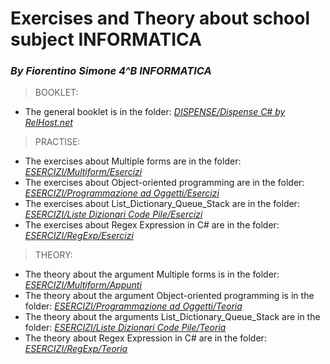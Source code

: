 # Exercises and Theory about school subject INFORMATICA
### _By Fiorentino Simone 4^B INFORMATICA_

>BOOKLET:
- The general booklet is in the folder: [_DISPENSE/Dispense C# by RelHost.net_](https://github.com/vallauri-ict/info-playground-Fiorentino-Simone/tree/main/DISPENSE/Dispense%20C%23%20by%20RelHost.net)

>PRACTISE:
- The exercises about Multiple forms are in the folder:  [_ESERCIZI/Multiform/Esercizi_](https://github.com/vallauri-ict/info-playground-Fiorentino-Simone/tree/main/ESERCIZI/Multiform/Esercizi)
- The exercises about Object-oriented programming are in the folder:  [_ESERCIZI/Programmazione ad Oggetti/Esercizi_](https://github.com/vallauri-ict/info-playground-Fiorentino-Simone/tree/main/ESERCIZI/Programmazione%20ad%20Oggetti/Esercizi)
- The exercises about List_Dictionary_Queue_Stack are in the folder:  [_ESERCIZI/Liste Dizionari Code Pile/Esercizi_](https://github.com/vallauri-ict/info-playground-Fiorentino-Simone/tree/main/ESERCIZI/Liste_Dizionari_Code_Pile/Esercizi) 
- The exercises about Regex Expression in C# are in the folder:  [_ESERCIZI/RegExp/Esercizi_](https://github.com/vallauri-ict/info-playground-Fiorentino-Simone/tree/main/ESERCIZI/RegExp/Esercizi)

>THEORY:
- The theory about the argument Multiple forms is in the folder: [_ESERCIZI/Multiform/Appunti_](https://github.com/vallauri-ict/info-playground-Fiorentino-Simone/tree/main/ESERCIZI/Multiform/Appunti)
- The theory about the argument Object-oriented programming is in the folder: [_ESERCIZI/Programmazione ad Oggetti/Teoria_](https://github.com/vallauri-ict/info-playground-Fiorentino-Simone/tree/main/ESERCIZI/Programmazione%20ad%20Oggetti/Teoria)
- The theory about the arguments List_Dictionary_Queue_Stack are in the folder:  [_ESERCIZI/Liste Dizionari Code Pile/Teoria_](https://github.com/vallauri-ict/info-playground-Fiorentino-Simone/tree/main/ESERCIZI/Liste_Dizionari_Code_Pile/Teoria) 
- The theory about Regex Expression in C# are in the folder:  [_ESERCIZI/RegExp/Teoria_](https://github.com/vallauri-ict/info-playground-Fiorentino-Simone/tree/main/ESERCIZI/RegExp/Teoria) 

